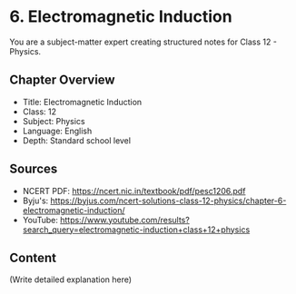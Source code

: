 # 6. Electromagnetic Induction

You are a subject-matter expert creating structured notes for Class 12 - Physics.

## Chapter Overview
- Title: Electromagnetic Induction
- Class: 12
- Subject: Physics
- Language: English
- Depth: Standard school level

## Sources
- NCERT PDF: https://ncert.nic.in/textbook/pdf/pesc1206.pdf
- Byju's: https://byjus.com/ncert-solutions-class-12-physics/chapter-6-electromagnetic-induction/
- YouTube: https://www.youtube.com/results?search_query=electromagnetic-induction+class+12+physics

## Content
(Write detailed explanation here)

